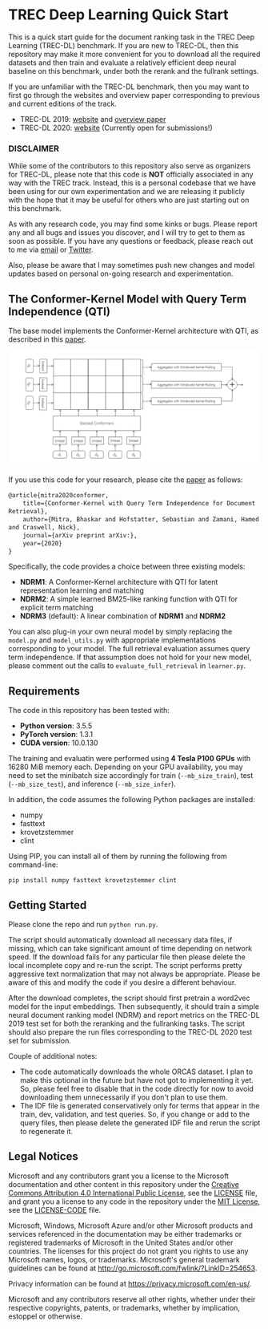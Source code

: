 # TREC Deep Learning Quick Start

This is a quick start guide for the document ranking task in the TREC Deep Learning (TREC-DL) benchmark.
If you are new to TREC-DL, then this repository may make it more convenient for you to download all the required datasets and then train and evaluate a relatively efficient deep neural baseline on this benchmark, under both the rerank and the fullrank settings.

If you are unfamiliar with the TREC-DL benchmark, then you may want to first go through the websites and overview paper corresponding to previous and current editions of the track.
* TREC-DL 2019: [website](https://microsoft.github.io/TREC-2019-Deep-Learning) and [overview paper](https://arxiv.org/pdf/2003.07820.pdf)
* TREC-DL 2020: [website](https://microsoft.github.io/TREC-2020-Deep-Learning/) (Currently open for submissions!)

### DISCLAIMER
While some of the contributors to this repository also serve as organizers for TREC-DL, please note that this code is **NOT** officially associated in any way with the TREC track.
Instead, this is a personal codebase that we have been using for our own experimentation and we are releasing it publicly with the hope that it may be useful for others who are just starting out on this benchmark.

As with any research code, you may find some kinks or bugs.
Please report any and all bugs and issues you discover, and I will try to get to them as soon as possible.
If you have any questions or feedback, please reach out to me via [email](mailto:bmitra@microsoft.com) or [Twitter](https://twitter.com/UnderdogGeek).

Also, please be aware that I may sometimes push new changes and model updates based on personal on-going research and experimentation.


## The Conformer-Kernel Model with Query Term Independence (QTI)

The base model implements the Conformer-Kernel architecture with QTI, as described in this [paper]().

![The Conformer-Kernel architecture with QTI](images/CK.png)

If you use this code for your research, please cite the [paper]() as follows:

```
@article{mitra2020conformer,
    title={Conformer-Kernel with Query Term Independence for Document Retrieval},
    author={Mitra, Bhaskar and Hofstatter, Sebastian and Zamani, Hamed and Craswell, Nick},
    journal={arXiv preprint arXiv:},
    year={2020}
}
```

Specifically, the code provides a choice between three existing models:
* **NDRM1**: A Conformer-Kernel architecture with QTI for latent representation learning and matching
* **NDRM2**: A simple learned BM25-like ranking function with QTI for explicit term matching
* **NDRM3** (default): A linear combination of **NDRM1** and **NDRM2**

You can also plug-in your own neural model by simply replacing the ```model.py``` and ```model_utils.py``` with appropriate implementations corresponding to your model.
The full retrieval evaluation assumes query term independence.
If that assumption does not hold for your new model, please comment out the calls to ```evaluate_full_retrieval``` in ```learner.py```.

## Requirements

The code in this repository has been tested with:
* **Python version**: 3.5.5
* **PyTorch version**: 1.3.1
* **CUDA version**: 10.0.130

The training and evaluatin were performed using **4 Tesla P100 GPUs** with 16280 MiB memory each.
Depending on your GPU availability, you may need to set the minibatch size accordingly for train (```--mb_size_train```), test (```--mb_size_test```), and inference (```--mb_size_infer```).

In addition, the code assumes the following Python packages are installed:
* numpy
* fasttext
* krovetzstemmer
* clint

Using PIP, you can install all of them by running the following from command-line:

```
pip install numpy fasttext krovetzstemmer clint
```

## Getting Started

Please clone the repo and run ```python run.py```.

The script should automatically download all necessary data files, if missing, which can take significant amount of time depending on network speed.
If the download fails for any particular file then please delete the local incomplete copy and re-run the script.
The script performs pretty aggressive text normalization that may not always be appropriate.
Please be aware of this and modify the code if you desire a different behaviour.

After the download completes, the script should first pretrain a word2vec model for the input embeddings.
Then subsequently, it should train a simple neural document ranking model (NDRM) and report metrics on the TREC-DL 2019 test set for both the reranking and the fullranking tasks.
The script should also prepare the run files corresponding to the TREC-DL 2020 test set for submission.

Couple of additional notes:
* The code automatically downloads the whole ORCAS dataset.
I plan to make this optional in the future but have not got to implementing it yet.
So, please feel free to disable that in the code directly for now to avoid downloading them unnecessarily if you don't plan to use them.
* The IDF file is generated conservatively only for terms that appear in the train, dev, validation, and test queries.
So, if you change or add to the query files, then please delete the generated IDF file and rerun the script to regenerate it.

## Legal Notices

Microsoft and any contributors grant you a license to the Microsoft documentation and other content in this repository under the [Creative Commons Attribution 4.0 International Public License](https://creativecommons.org/licenses/by/4.0/legalcode), see the [LICENSE](LICENSE) file, and grant you a license to any code in the repository under the [MIT License](https://opensource.org/licenses/MIT), see the [LICENSE-CODE](LICENSE-CODE) file.

Microsoft, Windows, Microsoft Azure and/or other Microsoft products and services referenced in the documentation
may be either trademarks or registered trademarks of Microsoft in the United States and/or other countries.
The licenses for this project do not grant you rights to use any Microsoft names, logos, or trademarks.
Microsoft's general trademark guidelines can be found at <http://go.microsoft.com/fwlink/?LinkID=254653>.

Privacy information can be found at <https://privacy.microsoft.com/en-us/>.

Microsoft and any contributors reserve all other rights, whether under their respective copyrights, patents,
or trademarks, whether by implication, estoppel or otherwise.

